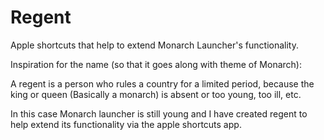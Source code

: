 # Regent
Apple shortcuts that help to extend Monarch Launcher's functionality.




Inspiration for the name (so that it goes along with theme of Monarch):

A regent is a person who rules a country for a limited period, because the king or queen (Basically a monarch) is absent or too young, too ill, etc.

In this case Monarch launcher is still young and I have created regent to help extend its functionality via the apple shortcuts app.